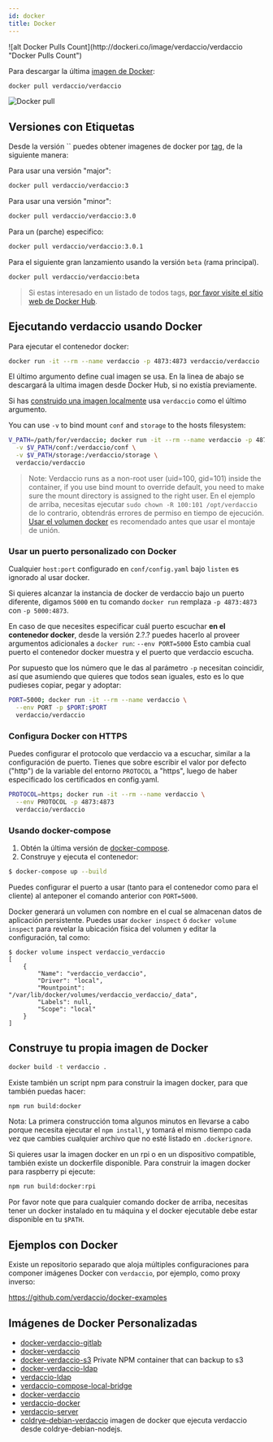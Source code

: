 ```yaml
---
id: docker
title: Docker
---
```

<div class="docker-count">
  ![alt Docker Pulls Count](http://dockeri.co/image/verdaccio/verdaccio "Docker Pulls Count")
</div>

Para descargar la última [imagen de Docker](https://hub.docker.com/r/verdaccio/verdaccio/):

```bash
docker pull verdaccio/verdaccio
```

![Docker pull](/svg/docker_verdaccio.gif)

## Versiones con Etiquetas

Desde la versión `` puedes obtener imagenes de docker por [tag](https://hub.docker.com/r/verdaccio/verdaccio/tags/), de la siguiente manera:

Para usar una versión "major":

```bash
docker pull verdaccio/verdaccio:3
```

Para usar una versión "minor":

```bash
docker pull verdaccio/verdaccio:3.0
```

Para un (parche) especifico:

```bash
docker pull verdaccio/verdaccio:3.0.1
```

Para el siguiente gran lanzamiento usando la versión `beta` (rama principal).

```bash
docker pull verdaccio/verdaccio:beta
```

> Si estas interesado en un listado de todos tags, [por favor visite el sitio web de Docker Hub](https://hub.docker.com/r/verdaccio/verdaccio/tags/).

## Ejecutando verdaccio usando Docker

Para ejecutar el contenedor docker:

```bash
docker run -it --rm --name verdaccio -p 4873:4873 verdaccio/verdaccio
```

El último argumento define cual imagen se usa. En la linea de abajo se descargará la ultima imagen desde Docker Hub, si no existía previamente.

Si has [construido una imagen localmente](#build-your-own-docker-image) usa `verdaccio` como el último argumento.

You can use `-v` to bind mount `conf` and `storage` to the hosts filesystem:

```bash
V_PATH=/path/for/verdaccio; docker run -it --rm --name verdaccio -p 4873:4873 \
  -v $V_PATH/conf:/verdaccio/conf \
  -v $V_PATH/storage:/verdaccio/storage \
  verdaccio/verdaccio
```

> Note: Verdaccio runs as a non-root user (uid=100, gid=101) inside the container, if you use bind mount to override default, you need to make sure the mount directory is assigned to the right user. En el ejemplo de arriba, necesitas ejecutar `sudo chown -R 100:101 /opt/verdaccio` de lo contrario, obtendrás errores de permiso en tiempo de ejecución. [Usar el volumen docker](https://docs.docker.com/storage/volumes/) es recomendado antes que usar el montaje de unión.

### Usar un puerto personalizado con Docker

Cualquier `host:port` configurado en `conf/config.yaml` bajo `listen` es ignorado al usar docker.

Si quieres alcanzar la instancia de docker de verdaccio bajo un puerto diferente, digamos `5000` en tu comando `docker run` remplaza `-p 4873:4873` con `-p 5000:4873`.

En caso de que necesites especificar cuál puerto escuchar **en el contenedor docker**, desde la versión 2.?.? puedes hacerlo al proveer argumentos adicionales a `docker run`: `--env PORT=5000` Esto cambia cual puerto el contenedor docker muestra y el puerto que verdaccio escucha.

Por supuesto que los número que le das al parámetro `-p` necesitan coincidir, así que asumiendo que quieres que todos sean iguales, esto es lo que pudieses copiar, pegar y adoptar:

```bash
PORT=5000; docker run -it --rm --name verdaccio \
  --env PORT -p $PORT:$PORT
  verdaccio/verdaccio
```

### Configura Docker con HTTPS

Puedes configurar el protocolo que verdaccio va a escuchar, similar a la configuración de puerto. Tienes que sobre escribir el valor por defecto ("http") de la variable del entorno `PROTOCOL` a "https", luego de haber especificado los certificados en config.yaml.

```bash
PROTOCOL=https; docker run -it --rm --name verdaccio \
  --env PROTOCOL -p 4873:4873
  verdaccio/verdaccio
```

### Usando docker-compose

1. Obtén la última versión de [docker-compose](https://github.com/docker/compose).
2. Construye y ejecuta el contenedor:

```bash
$ docker-compose up --build
```

Puedes configurar el puerto a usar (tanto para el contenedor como para el cliente) al anteponer el comando anterior con `PORT=5000`.

Docker generará un volumen con nombre en el cual se almacenan datos de aplicación persistente. Puedes usar `docker inspect` ó `docker volume inspect` para revelar la ubicación física del volumen y editar la configuración, tal como:

    $ docker volume inspect verdaccio_verdaccio
    [
        {
            "Name": "verdaccio_verdaccio",
            "Driver": "local",
            "Mountpoint": "/var/lib/docker/volumes/verdaccio_verdaccio/_data",
            "Labels": null,
            "Scope": "local"
        }
    ]
    
    

## Construye tu propia imagen de Docker

```bash
docker build -t verdaccio .
```

Existe también un script npm para construir la imagen docker, para que también puedas hacer:

```bash
npm run build:docker
```

Nota: La primera construcción toma algunos minutos en llevarse a cabo porque necesita ejecutar el `npm install`, y tomará el mismo tiempo cada vez que cambies cualquier archivo que no esté listado en `.dockerignore`.

Si quieres usar la imagen docker en un rpi o en un dispositivo compatible, también existe un dockerfile disponible. Para construir la imagen docker para raspberry pi ejecute:

```bash
npm run build:docker:rpi
```

Por favor note que para cualquier comando docker de arriba, necesitas tener un docker instalado en tu máquina y el docker ejecutable debe estar disponible en tu `$PATH`.

## Ejemplos con Docker

Existe un repositorio separado que aloja múltiples configuraciones para componer imágenes Docker con `verdaccio`, por ejemplo, como proxy inverso:

<https://github.com/verdaccio/docker-examples>

## Imágenes de Docker Personalizadas

* [docker-verdaccio-gitlab](https://github.com/snics/docker-verdaccio-gitlab)
* [docker-verdaccio](https://github.com/deployable/docker-verdaccio)
* [docker-verdaccio-s3](https://github.com/asynchrony/docker-verdaccio-s3) Private NPM container that can backup to s3
* [docker-verdaccio-ldap](https://github.com/snadn/docker-verdaccio-ldap)
* [verdaccio-ldap](https://github.com/nathantreid/verdaccio-ldap)
* [verdaccio-compose-local-bridge](https://github.com/shingtoli/verdaccio-compose-local-bridge)
* [docker-verdaccio](https://github.com/Global-Solutions/docker-verdaccio)
* [verdaccio-docker](https://github.com/idahobean/verdaccio-docker)
* [verdaccio-server](https://github.com/andru255/verdaccio-server)
* [coldrye-debian-verdaccio](https://github.com/coldrye-docker/coldrye-debian-verdaccio) imagen de docker que ejecuta verdaccio desde coldrye-debian-nodejs.